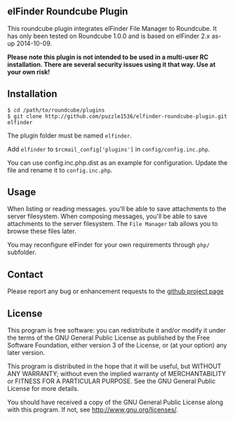 elFinder Roundcube Plugin
-------------------------

This roundcube plugin integrates elFinder File Manager to Roundcube.
It has only been tested on Roundcube 1.0.0 and is based on elFinder 2.x as-up
2014-10-09.

**Please note this plugin is not intended to be used in a multi-user RC
installation. There are several security issues using it that way. Use at your
own risk!**

Installation
------------
    $ cd /path/to/roundcube/plugins
    $ git clone http://github.com/puzzle1536/elfinder-roundcube-plugin.git elfinder

The plugin folder must be named `elfinder`.

Add `elfinder` to `$rcmail_config['plugins']` in `config/config.inc.php`.

You can use config.inc.php.dist as an example for configuration.
Update the file and rename it to `config.inc.php`.

Usage
-----
When listing or reading messages. you'll be able to save attachments to the
server filesystem.  When composing messages, you'll be able to save attachments
to the server filesystem.  The `File Manager` tab allows you to browse these
files later.

You may reconfigure elFinder for your own requirements through `php/` subfolder.

Contact
-------

Please report any bug or enhancement requests to the [github project page](https://github.com/puzzle1536/elfinder-roundcube-plugin/issues?q-is%3Aopen+is%3Aissue)

License
-------

This program is free software: you can redistribute it and/or modify
it under the terms of the GNU General Public License as published by
the Free Software Foundation, either version 3 of the License, or
(at your option) any later version.

This program is distributed in the hope that it will be useful,
but WITHOUT ANY WARRANTY; without even the implied warranty of
MERCHANTABILITY or FITNESS FOR A PARTICULAR PURPOSE.  See the
GNU General Public License for more details.

You should have received a copy of the GNU General Public License
along with this program.  If not, see <http://www.gnu.org/licenses/>.


